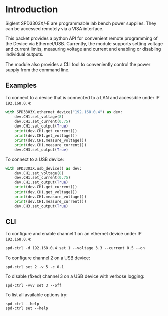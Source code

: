 # Introduction

Siglent SPD3303X/-E are programmable lab bench power supplies.
They can be accessed remotely via a VISA interface.

This packet provides a python API for convenient remote programming of the Device via Ethernet/USB.
Currently, the module supports setting voltage and current limits, measuring voltage and current and enabling or disabling individual outputs.

The module also provides a CLI tool to conveniently control the power supply from the command line.

## Examples

To connect to a device that is connected to a LAN and accessible under IP `192.168.0.4`:

```python
with SPD3303X.ethernet_device("192.168.0.4") as dev:
    dev.CH1.set_voltage(8)
    dev.CH1.set_current(0.75)
    dev.CH1.set_output(True)
    print(dev.CH1.get_current())
    print(dev.CH1.get_voltage())
    print(dev.CH1.measure_voltage())
    print(dev.CH1.measure_current())
    dev.CH3.set_output(True)
```

To connect to a USB device:

```python
with SPD3303X.usb_device() as dev:
    dev.CH1.set_voltage(8)
    dev.CH1.set_current(0.75)
    dev.CH1.set_output(True)
    print(dev.CH1.get_current())
    print(dev.CH1.get_voltage())
    print(dev.CH1.measure_voltage())
    print(dev.CH1.measure_current())
    dev.CH3.set_output(True)
```

## CLI

To configure and enable channel 1 on an ethernet device under IP `192.168.0.4`:

```
spd-ctrl -d 192.168.0.4 set 1 --voltage 3.3 --current 0.5 --on
```

To configure channel 2 on a USB device:

```
spd-ctrl set 2 -v 5 -c 0.1
```

To disable (fixed) channel 3 on a USB device with verbose logging:

```
spd-ctrl -vvv set 3 --off
```

To list all available options try:

```
spd-ctrl --help
spd-ctrl set --help
```
